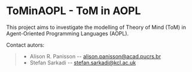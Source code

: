# ToMinAOPL - ToM in AOPL

This project aims to investigate the modelling of Theory of Mind (ToM) in Agent-Oriented Programming Languages (AOPL).

Contact autors:

> * Alison R. Panisson -- alison.panisson@acad.pucrs.br
> * Stefan Sarkadi -- stefan.sarkadi@kcl.ac.uk
